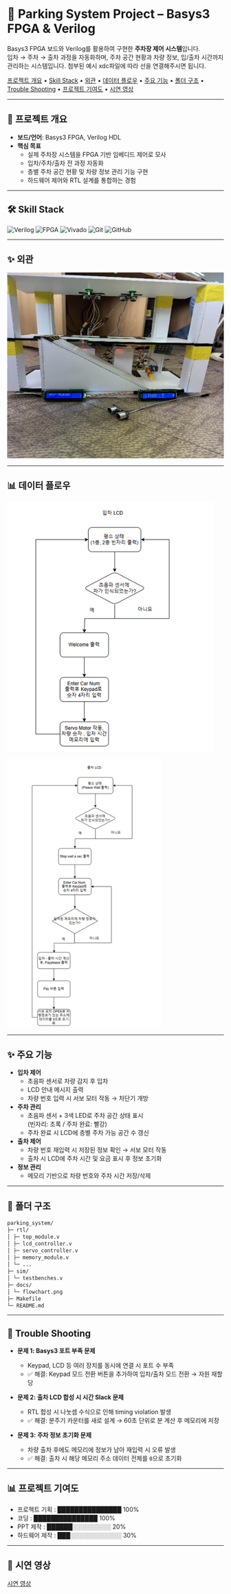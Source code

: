 # 🚗 Parking System Project – Basys3 FPGA & Verilog

Basys3 FPGA 보드와 Verilog를 활용하여 구현한 **주차장 제어 시스템**입니다.  
입차 → 주차 → 출차 과정을 자동화하며, 주차 공간 현황과 차량 정보, 입/출차 시간까지 관리하는 시스템입니다.
첨부된 예시 xdc파일에 따라 선을 연결해주시면 됩니다.

<p align="left"> 
  <a href="#-프로젝트-개요">프로젝트 개요</a> • 
  <a href="#-skill-stack">Skill Stack</a> • 
  <a href="#-외관">외관</a> •
  <a href="#-데이터-플로우">데이터 플로우</a> •
  <a href="#-주요-기능">주요 기능</a> • 
  <a href="#-폴더-구조">폴더 구조</a> • 
  <a href="#-trouble-shooting">Trouble Shooting</a> • 
  <a href="#-프로젝트-기여도">프로젝트 기여도</a> •
  <a href="#-시연-영상">시연 영상</a>
</p>

---

## 📌 프로젝트 개요
- **보드/언어**: Basys3 FPGA, Verilog HDL
- **핵심 목표**
  - 실제 주차장 시스템을 FPGA 기반 임베디드 제어로 모사
  - 입차/주차/출차 전 과정 자동화
  - 층별 주차 공간 현황 및 차량 정보 관리 기능 구현
  - 하드웨어 제어와 RTL 설계를 통합하는 경험
 
---

## 🛠 Skill Stack

![Verilog](https://img.shields.io/badge/Verilog-EDA135?style=flat&logoColor=white)
![FPGA](https://img.shields.io/badge/FPGA-Basys3-blue?style=flat&logo=xilinx&logoColor=white)
![Vivado](https://img.shields.io/badge/Vivado-009639?style=flat&logo=xilinx&logoColor=white)
![Git](https://img.shields.io/badge/Git-F05032?style=flat&logo=git&logoColor=white)
![GitHub](https://img.shields.io/badge/GitHub-181717?style=flat&logo=github&logoColor=white)

---

## ✨ 외관

![데이터 플로우도](docs/model.png)

---

## 📊 데이터 플로우

![데이터 플로우도](docs/dataflow1.png)


![데이터 플로우도](docs/dataflow2.png)

---

## ✨ 주요 기능
- **입차 제어**  
  - 초음파 센서로 차량 감지 후 입차  
  - LCD 안내 메시지 출력  
  - 차량 번호 입력 시 서보 모터 작동 → 차단기 개방
- **주차 관리**  
  - 초음파 센서 + 3색 LED로 주차 공간 상태 표시  
    (빈자리: 초록 / 주차 완료: 빨강)  
  - 주차 완료 시 LCD에 층별 주차 가능 공간 수 갱신
- **출차 제어**  
  - 차량 번호 재입력 시 저장된 정보 확인 → 서보 모터 작동  
  - 출차 시 LCD에 주차 시간 및 요금 표시 후 정보 초기화
- **정보 관리**  
  - 메모리 기반으로 차량 번호와 주차 시간 저장/삭제

---

## 📂 폴더 구조
```
parking_system/
├─ rtl/
│ ├─ top_module.v
│ ├─ lcd_controller.v
│ ├─ servo_controller.v
│ ├─ memory_module.v
│ └─ ...
├─ sim/
│ └─ testbenches.v
├─ docs/
│ └─ flowchart.png
├─ Makefile
└─ README.md
```

---


## 🔧 Trouble Shooting

- **문제 1: Basys3 포트 부족 문제**  
  - Keypad, LCD 등 여러 장치를 동시에 연결 시 포트 수 부족  
  - ✅ 해결: Keypad 모드 전환 버튼을 추가하여 입차/출차 모드 전환 → 자원 재할당

- **문제 2: 출차 LCD 합성 시 시간 Slack 문제**  
  - RTL 합성 시 나눗셈 수식으로 인해 timing violation 발생  
  - ✅ 해결: 분주기 카운터를 새로 설계 → 60초 단위로 분 계산 후 메모리에 저장

- **문제 3: 주차 정보 초기화 문제**  
  - 차량 출차 후에도 메모리에 정보가 남아 재입력 시 오류 발생  
  - ✅ 해결: 출차 시 해당 메모리 주소 데이터 전체를 `0`으로 초기화

---

## 📊 프로젝트 기여도
- 프로젝트 기획  : ███████████████ 100%  
- 코딩         : ███████████████ 100%  
- PPT 제작     : ██████░░░░░░░░░ 20%  
- 하드웨어 제작  : ███░░░░░░░░░░░░ 30%  

---

## 🎥 시연 영상
 
[시연 영상](https://m.youtube.com/shorts/ubf_rlrxye4)
